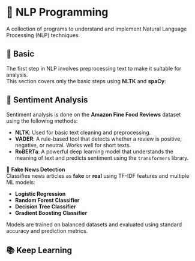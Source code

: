 # 🧠 NLP Programming

A collection of programs to understand and implement Natural Language Processing (NLP) techniques.


## 🔹 Basic
The first step in NLP involves preprocessing text to make it suitable for analysis.  
This section covers only the basic steps using **NLTK** and **spaCy**:



## 🔹 Sentiment Analysis

Sentiment analysis is done on the **Amazon Fine Food Reviews** dataset using the following methods:

- **NLTK**: Used for basic text cleaning and preprocessing.  
- **VADER**: A rule-based tool that detects whether a review is positive, negative, or neutral. Works well for short texts.  
- **RoBERTa**: A powerful deep learning model that understands the meaning of text and predicts sentiment using the `transformers` library.

🔹 **Fake News Detection**  
Classifies news articles as **fake** or **real** using TF-IDF features and multiple ML models:

- **Logistic Regression**  
- **Random Forest Classifier**  
- **Decision Tree Classifier**  
- **Gradient Boosting Classifier**

Models are trained on balanced datasets and evaluated using standard accuracy and prediction metrics.

## 📚 Keep Learning
